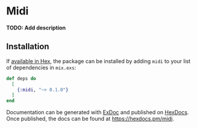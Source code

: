 # Midi

**TODO: Add description**

## Installation

If [available in Hex](https://hex.pm/docs/publish), the package can be installed
by adding `midi` to your list of dependencies in `mix.exs`:

```elixir
def deps do
  [
    {:midi, "~> 0.1.0"}
  ]
end
```

Documentation can be generated with [ExDoc](https://github.com/elixir-lang/ex_doc)
and published on [HexDocs](https://hexdocs.pm). Once published, the docs can
be found at <https://hexdocs.pm/midi>.

